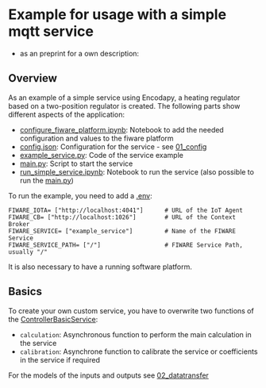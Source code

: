 # Example for usage with a simple mqtt service

- as an preprint for a own description:

<!-- TODO: rewrite everything from here -->

## Overview

As an example of a simple service using Encodapy, a heating regulator based on a two-position regulator is created. The following parts show different aspects of the application:

- [configure_fiware_platform.ipynb](./configure_fiware_platform.ipynb): Notebook to add the needed configuration and values to the fiware platform
- [config.json](./config.json): Configuration for the service - see [01_config](./../01_config/)
- [example_service.py](./example_service.py): Code of the service example
- [main.py](./main.py): Script to start the service
- [run_simple_service.ipynb](./run_simple_service.ipynb): Notebook to run the service (also possible to run the [main.py](./main.py))

To run the example, you need to add a [.env](.env):

```env
FIWARE_IOTA= ["http://localhost:4041"]      # URL of the IoT Agent
FIWARE_CB= ["http://localhost:1026"]        # URL of the Context Broker
FIWARE_SERVICE= ["example_service"]         # Name of the FIWARE Service
FIWARE_SERVICE_PATH= ["/"]                  # FIWARE Service Path, usually "/"
```

It is also necessary to have a running software platform.

## Basics

To create your own custom service, you have to overwrite two functions of the [ControllerBasicService](./../../encodapy/service/basic_service.py):

- `calculation`: Asynchronous function to perform the main calculation in the service
- `calibration`: Asynchrone function to calibrate the service or coefficients in the service if required

For the models of the inputs and outputs see [02_datatransfer](./../02_datatransfer/)
